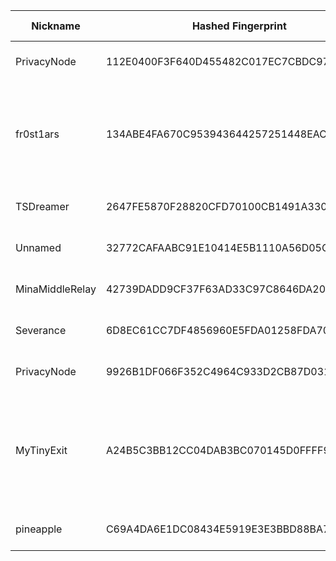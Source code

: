 | Nickname |  Hashed Fingerprint	| Or Addresses | Contact | Running | Flags | Last Seen | First Seen | Last Restarted | Advertised Bandwidth | Platform | Version | Version Status | Recommended Version | Verified hostnames | Exit policy |
|---|---|---|---|---|---|---|---|---|---|---|---|---|---|---|---|
|PrivacyNode | 112E0400F3F640D455482C017EC7CBDC972FDC5C | ["45.76.58.151:9001","[2001:19f0:6402:776:5400:5ff:fea6:edb9]:9001"] | N/A | true | Running, V2Dir, Valid | 2025-09-26 11:00:00 | 2025-09-26 04:00:00 | 2025-09-26 03:46:53 | 0 | Tor 0.4.8.18 on Linux | 0.4.8.18 | recommended | true | N/A | ["reject *:*"]|
|fr0st1ars | 134ABE4FA670C953943644257251448EACAB7593 | ["176.65.140.210:9001"] | N/A | true | Exit, Running, Valid | 2025-09-26 11:00:00 | 2025-09-26 10:00:00 | 2025-09-26 10:46:41 | 0 | Tor 0.4.8.18 on Linux | 0.4.8.18 | recommended | true | N/A | ["reject 0.0.0.0/8:*","reject 169.254.0.0/16:*","reject 127.0.0.0/8:*","reject 192.168.0.0/16:*","reject 10.0.0.0/8:*","reject 172.16.0.0/12:*","reject 176.65.140.210:*","accept *:*"]|
|TSDreamer | 2647FE5870F28820CFD70100CB1491A3306C4D1A | ["171.248.235.221:9001"] | Random Person nobody@tor.org | true | Running, V2Dir, Valid | 2025-09-26 11:00:00 | 2025-09-26 11:00:00 | 2025-09-26 09:44:48 | 0 | Tor 0.4.8.14 on Linux | 0.4.8.14 | recommended | true | N/A | ["reject *:*"]|
|Unnamed | 32772CAFAABC91E10414E5B1110A56D05C4B7515 | ["110.174.139.149:9001"] | N/A | false | Running, V2Dir, Valid | 2025-09-26 03:00:00 | 2025-09-26 03:00:00 | 2025-09-26 02:26:55 | 0 | Tor 0.4.8.16 on Linux | 0.4.8.16 | recommended | true | ["110-174-139-149.static.tpgi.com.au"] | ["reject *:*"]|
|MinaMiddleRelay | 42739DADD9CF37F63AD33C97C8646DA202B2EDCD | ["98.165.82.249:9001"] | https://minaerian.com | true | Running, V2Dir, Valid | 2025-09-26 11:00:00 | 2025-09-26 03:00:00 | 2025-09-26 02:56:04 | 0 | Tor 0.4.8.16 on Linux | 0.4.8.16 | recommended | true | ["ip98-165-82-249.ph.ph.cox.net"] | ["reject *:*"]|
|Severance | 6D8EC61CC7DF4856960E5FDA01258FDA70214E64 | ["86.142.26.135:9001"] | johndoe@contactless.glow | true | Running, V2Dir, Valid | 2025-09-26 11:00:00 | 2025-09-26 00:00:00 | 2025-09-26 01:44:07 | 0 | Tor 0.4.8.18 on Linux | 0.4.8.18 | recommended | true | ["host86-142-26-135.range86-142.btcentralplus.com"] | ["reject *:*"]|
|PrivacyNode | 9926B1DF066F352C4964C933D2CB87D031B4140F | ["45.76.58.151:9001","[2001:19f0:6402:776:5400:5ff:fea6:edb9]:9001"] | N/A | false | Running, V2Dir, Valid | 2025-09-26 04:00:00 | 2025-09-26 04:00:00 | 2025-09-26 03:11:14 | 0 | Tor 0.4.8.18 on Linux | 0.4.8.18 | recommended | true | N/A | ["reject *:*"]|
|MyTinyExit | A24B5C3BB12CC04DAB3BC070145D0FFFF91F77B6 | ["176.65.140.210:9001"] | you@example.com | false | Exit, Running, V2Dir, Valid | 2025-09-26 10:00:00 | 2025-09-26 10:00:00 | 2025-09-26 09:46:08 | 0 | Tor 0.4.8.18 on Linux | 0.4.8.18 | recommended | true | N/A | ["reject 0.0.0.0/8:*","reject 169.254.0.0/16:*","reject 127.0.0.0/8:*","reject 192.168.0.0/16:*","reject 10.0.0.0/8:*","reject 172.16.0.0/12:*","reject 176.65.140.210:*","accept *:80","accept *:443","reject *:*"]|
|pineapple | C69A4DA6E1DC08434E5919E3E3BBD88BA7C020C4 | ["81.98.17.134:9001"] | pineappletor@proton.me | true | Running, V2Dir, Valid | 2025-09-26 11:00:00 | 2025-09-26 08:00:00 | 2025-09-26 07:28:41 | 0 | Tor 0.4.8.16 on Linux | 0.4.8.16 | recommended | true | ["irvi-02-b2-v4wan-169496-cust389.vm40.cable.virginm.net"] | ["reject *:*"]|
